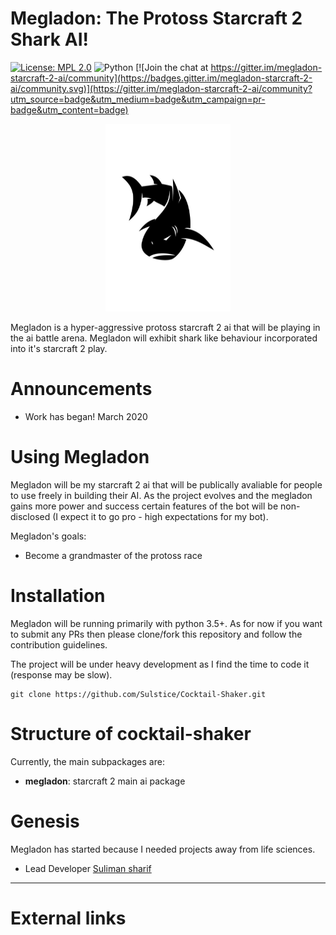Megladon: The Protoss Starcraft 2 Shark AI!
===========================================

[![License: MPL 2.0](https://img.shields.io/badge/License-MPL%202.0-brightgreen.svg)](https://opensource.org/licenses/MPL-2.0)
![Python](https://img.shields.io/badge/python-3.6-blue.svg)
[![Join the chat at https://gitter.im/megladon-starcraft-2-ai/community](https://badges.gitter.im/megladon-starcraft-2-ai/community.svg)](https://gitter.im/megladon-starcraft-2-ai/community?utm_source=badge&utm_medium=badge&utm_campaign=pr-badge&utm_content=badge)

<p align="center">
  <img width="200" height="300" src="images/shark-logo.jpg">
</p>

Megladon is a hyper-aggressive protoss starcraft 2 ai that will be playing in the ai battle arena. Megladon will exhibit shark like behaviour incorporated into it's starcraft 2 play.  

Announcements
=============

-   Work has began! March 2020

Using Megladon
=====================

Megladon will be my starcraft 2 ai that will be publically avaliable for people to use freely in building their AI. As the project evolves and the megladon gains more power and success certain features of the bot will be non-disclosed (I expect it to go pro - high expectations for my bot). 

Megladon's goals:

- Become a grandmaster of the protoss race

Installation 
============

Megladon will be running primarily with python 3.5+. As for now if you want to submit any PRs then please clone/fork this repository and follow the contribution guidelines. 

The project will be under heavy development as I find the time to code it (response may be slow). 

    git clone https://github.com/Sulstice/Cocktail-Shaker.git


Structure of cocktail-shaker
============================

Currently, the main subpackages are:

-   **megladon**: starcraft 2 main ai package 

Genesis
=======

Megladon has started because I needed projects away from life sciences.

- Lead Developer [Suliman sharif](http://sulstice.github.io/)

* * * * *

External links
==============


